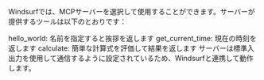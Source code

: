 Windsurfでは、MCPサーバーを選択して使用することができます。サーバーが提供するツールは以下のとおりです：

hello_world: 名前を指定すると挨拶を返します
get_current_time: 現在の時刻を返します
calculate: 簡単な計算式を評価して結果を返します
サーバーは標準入出力を使用して通信するように設定されているため、Windsurfと連携して動作します。